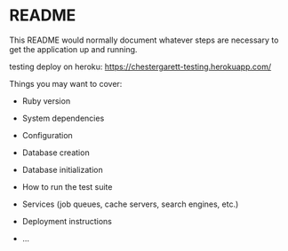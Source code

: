 # README

This README would normally document whatever steps are necessary to get the
application up and running.

testing deploy on heroku: https://chestergarett-testing.herokuapp.com/

Things you may want to cover:

* Ruby version

* System dependencies

* Configuration

* Database creation

* Database initialization

* How to run the test suite

* Services (job queues, cache servers, search engines, etc.)

* Deployment instructions

* ...
